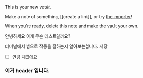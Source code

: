This is your new *vault*.

Make a note of something, [[create a link]], or try [the Importer](https://help.obsidian.md/Plugins/Importer)!

When you're ready, delete this note and make the vault your own.

안녕하세요 이게 무슨 테스트일까요?

터미널에서 빔으로 작동을 잘하는지 알아보는겁니다.
저장
- [ ] 안녕 체크에요

### 이거 header 입니다.

